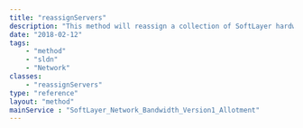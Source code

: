 ```yaml
---
title: "reassignServers"
description: "This method will reassign a collection of SoftLayer hardware to a bandwidth allotment Bandwidth Pool. "
date: "2018-02-12"
tags:
    - "method"
    - "sldn"
    - "Network"
classes:
    - "reassignServers"
type: "reference"
layout: "method"
mainService : "SoftLayer_Network_Bandwidth_Version1_Allotment"
---
```

